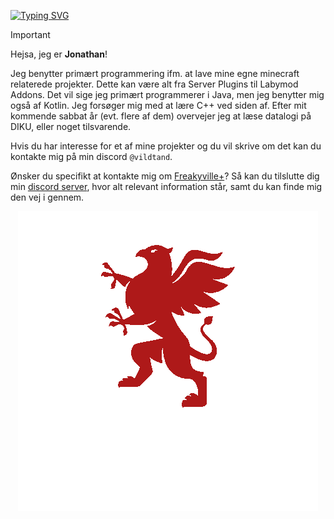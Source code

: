 [![Typing SVG](https://readme-typing-svg.demolab.com/?font=IBM+Plex+Mono&weight=500&size=30&duration=6000&pause=1000&color=F7F7F7&width=435&lines=Om%20Mig%3A)](https://git.io/typing-svg)

> [!IMPORTANT]
> Hejsa, jeg er **Jonathan**!
>
> Jeg benytter primært programmering ifm. at lave mine egne minecraft relaterede projekter. Dette kan være alt fra Server Plugins til Labymod Addons.
> Det vil sige jeg primært programmerer i Java, men jeg benytter mig også af Kotlin. Jeg forsøger mig med at lære C++ ved siden af. Efter mit kommende sabbat år (evt. flere af dem)
> overvejer jeg at læse datalogi på DIKU, eller noget tilsvarende.
> 
> Hvis du har interesse for et af mine projekter og du vil skrive om det kan du kontakte mig på min discord ``@vildtand``.
>
> Ønsker du specifikt at kontakte mig om [Freakyville+](https://github.com/FreakyVille-Trademarket/FreakyVillePlus)? Så kan du tilslutte dig min [discord server](https://discord.gg/ev4FTktVPs), hvor alt relevant information står, samt du kan finde mig den vej i gennem.

<p align="center">
  <img src="https://raw.githubusercontent.com/WildTooth/WildTooth/refs/heads/soccer/assets/favorite_team.gif" />
</p>
